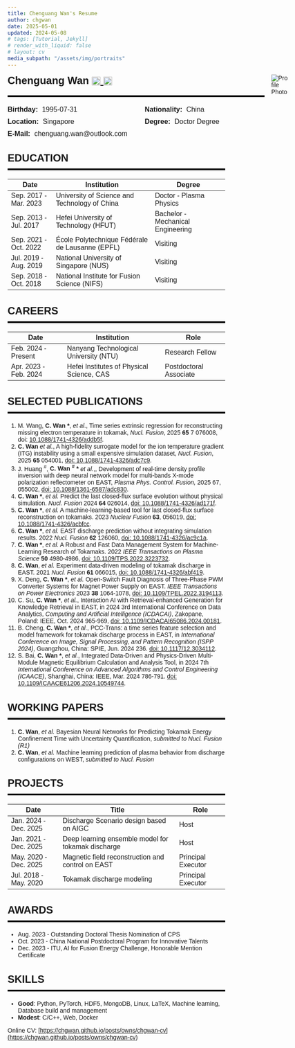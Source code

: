 ```yaml
---
title: Chenguang Wan's Resume
author: chgwan
date: 2025-05-01
updated: 2024-05-08
# tags: [Tutorial, Jekyll]
# render_with_liquid: false
# layout: cv
media_subpath: "/assets/img/portraits"
---
```


<style>
  /* print control to make some element invisiable */
    @media print {
      header, .post-tail-wrapper, .utterances, footer, #tail-wrapper {
        display: none;
      }
    }
    body {
      font-family: Arial, sans-serif;
      margin: 30px;
    }

    h2 {
      font-size: 24px;
      font-weight: bold;
      margin-bottom: 10px;
    }
    
    hr {
      height: 4px;
      background-color: black;
      border: none;
      margin: 10px 0 20px 0;
      /* max-width: 900px; */
    }
    
    .myheader {
      display: flex;
      align-items: stretch; /* match heights */
      justify-content: space-between;
      /* max-width: 900px; */
      margin-bottom: 0px;
      /* border-bottom: 4px solid black; */
      /* padding-bottom: 10px; */
    }
    
    .left-side {
      display: flex;
      flex-direction: column;
      justify-content: center;
      flex: none;
      margin-bottom: 0px; 
    }
    
    .name {
      font-size: 24px;
      font-weight: bold;
      margin-bottom: 10px;
    }
    .name a img {
        height: 20px;
        vertical-align: middle;
        transition: opacity 0.2s ease;
    }
    
    .name a: hover img {
        opacity: 0.7;
    }
    
    .info-grid {
      display: grid;
      grid-template-columns: 1fr 1fr;
      column-gap: 40px;
      row-gap: 10px;
      font-size: 16px;
      margin-bottom: 0px; 
    }
    
    .info-grid div {
      white-space: nowrap;
    }
    
    .info-grid strong {
      margin-right: 5px;
    }

  .photo {
    width: auto;
    height: auto;
    aspect-ratio: 1/1;
    max-height: 12.5rem;
    object-fit: cover;
    margin-left: 1rem;
  }


  @media (max-width: 600px) {
    .myheader {
      flex-direction: column;
      align-items: flex-start;
    }

    .photo {
      order: -1;                /* Move photo above .left-side */
      margin-bottom: 1rem;
      max-height: 200px;
      width: auto;
    }
    
    .info-grid {
      grid-template-columns: 1fr;
    }
    
    .left-side {
      width: 100%;
      flex: none;               /* Prevent stretching */
    }
  }
</style>

<div class="myheader">
<div class="left-side">
    <div class="name">
    Chenguang Wan
    <a href="https://scholar.google.com/citations?user=ncURiLEAAAAJ&hl=en" target="_blank">
        <img src="scholar.png" alt="Google Scholar">
    </a>
    <a href="https://orcid.org/0000-0002-6005-4460" target="_blank">
        <img src="ORCID.png" alt="ORCID">
    </a>
    </div>
    <!-- <div class="separator"> </div> -->
    <hr>
    <div class="info-grid">
    <div> <strong> Birthday: </strong> 1995-07-31 </div>
    <div> <strong> Nationality: </strong> China </div>
    <div> <strong> Location: </strong> Singapore </div>
    <!-- <div> <strong> TEL: </strong> +86 15665425308 </div> -->
    <div> <strong> Degree: </strong> Doctor Degree </div>
    <div> <strong> E-Mail: </strong> chenguang.wan@outlook.com </div>
    </div>
</div>
<img src="formal-wear-half.png" alt="Profile Photo" class="photo">
</div>


## EDUCATION

---

| Date                  | Institution                                     | Degree                            |
| --------------------- | ----------------------------------------------- | --------------------------------- |
| Sep. 2017 - Mar. 2023 | University of Science and Technology of China   | Doctor - Plasma Physics           |
| Sep. 2013 - Jul. 2017 | Hefei University of Technology (HFUT)           | Bachelor - Mechanical Engineering |
| Sep. 2021 - Oct. 2022 | École Polytechnique Fédérale de Lausanne (EPFL) | Visiting                          |
| Jul. 2019 - Aug. 2019 | National University of Singapore (NUS)          | Visiting                          |
| Sep. 2018 - Oct. 2018 | National Institute for Fusion Science (NIFS)    | Visiting                          |


## CAREERS

---

| Date                  | Institution                               | Role                   |
| --------------------- | ----------------------------------------- | ---------------------- |
| Feb. 2024 - Present   | Nanyang Technological University (NTU)    | Research Fellow        |
| Apr. 2023 - Feb. 2024 | Hefei Institutes of Physical Science, CAS | Postdoctoral Associate |

## SELECTED PUBLICATIONS

---

1. M. Wang, **C. Wan \***, *et al*., Time series extrinsic regression for reconstructing missing electron temperature in tokamak, *Nucl. Fusion*, 2025  **65** 7 076008, doi: [10.1088/1741-4326/addb5f](https://doi.org/10.1088/1741-4326/addb5f).
2. **C. Wan** *et al.*, A high-fidelity surrogate model for the ion temperature gradient (ITG) instability using a small expensive simulation dataset, *Nucl. Fusion*, 2025 **65** 054001, [doi: 10.1088/1741-4326/adc7c9](https://doi.org/10.1088/1741-4326/adc7c9).
3. J. Huang <sup>#</sup>, **C. Wan <sup>#</sup> \*** *et al.*,, Development of real-time density profile inversion with deep neural network model for multi-bands X-mode polarization reflectometer on EAST, *Plasma Phys. Control. Fusion,* 2025 67, 055002, [doi: 10.1088/1361-6587/adc830](https://doi.org/10.1088/1361-6587/adc830).
4. **C. Wan \***, *et al.* Predict the last closed-flux surface evolution without physical simulation. *Nucl. Fusion* 2024 **64** 026014, [doi: 10.1088/1741-4326/ad171f](https://doi.org/10.1088/1741-4326/ad171f).
5. **C. Wan \***, *et al.* A machine-learning-based tool for last closed-flux surface reconstruction on tokamaks. 2023 *Nuclear Fusion* **63**, 056019, [doi: 10.1088/1741-4326/acbfcc](https://doi.org/10.1088/1741-4326/acbfcc).
6. **C. Wan \***, *et al.* EAST discharge prediction without integrating simulation results. 2022 *Nucl. Fusion* **62** 126060, [doi: 10.1088/1741-4326/ac9c1a](https://doi.org/10.1088/1741-4326/ac9c1a).
7. **C. Wan \***, *et al.* A Robust and Fast Data Management System for Machine-Learning Research of Tokamaks. 2022 *IEEE Transactions on Plasma Science* **50** 4980-4986, [doi: 10.1109/TPS.2022.3223732](https://doi.org/10.1109/TPS.2022.3223732).
8. **C. Wan**, *et al.* Experiment data-driven modeling of tokamak discharge in EAST. 2021 *Nucl. Fusion* **61** 066015, [doi: 10.1088/1741-4326/abf419](https://doi.org/10.1088/1741-4326/abf419).
9. X. Deng, **C. Wan \***, *et al.* Open-Switch Fault Diagnosis of Three-Phase PWM Converter Systems for Magnet Power Supply on EAST. *IEEE Transactions on Power Electronics* 2023 **38** 1064-1078, [doi: 10.1109/TPEL.2022.3194113](https://doi.org/10.1109/TPEL.2022.3194113).
10. C. Su, **C. Wan \***, *et al.*, Interaction AI with Retrieval-enhanced Generation for Knowledge Retrieval in EAST, in 2024 3rd International Conference on Data Analytics, *Computing and Artificial Intelligence (ICDACAI)*, Zakopane, Poland: IEEE, Oct. 2024 965-969, [doi: 10.1109/ICDACAI65086.2024.00181](https://doi.org/10.1109/ICDACAI65086.2024.00181).
11. B. Cheng, **C. Wan \***, *et al.*, PCC-Trans: a time series feature selection and model framework for tokamak discharge process in EAST, in *International Conference on Image, Signal Processing, and Pattern Recognition (ISPP 2024)*,  Guangzhou, China: SPIE, Jun. 2024 236. [doi: 10.1117/12.3034112](https://doi.org/10.1117/12.3034112).
12. S. Bai, **C. Wan \***, *et al.*, Integrated Data-Driven and Physics-Driven Multi-Module Magnetic Equilibrium Calculation and Analysis Tool, in 2024 7th *International Conference on Advanced Algorithms and Control Engineering (ICAACE)*, Shanghai, China: IEEE, Mar. 2024 786-791. [doi: 10.1109/ICAACE61206.2024.10549744](https://doi.org/10.1109/ICAACE61206.2024.10549744).

## WORKING PAPERS

---

1. **C. Wan**, *et al.* Bayesian Neural Networks for Predicting Tokamak Energy Confinement Time with Uncertainty Quantification, *submitted to Nucl. Fusion (R1)*
3. **C. Wan**, *et al.* Machine learning prediction of plasma behavior from discharge configurations on WEST, *submitted to Nucl. Fusion*

## PROJECTS

---

| Date                  | Title                                              | Role               |
| --------------------- | -------------------------------------------------- | ------------------ |
| Jan. 2024 - Dec. 2025 | Discharge Scenario design based on AIGC            | Host               |
| Jan. 2021 - Dec. 2025 | Deep learning ensemble model for tokamak discharge | Host               |
| May. 2020 - Dec. 2025 | Magnetic field reconstruction and control on EAST  | Principal Executor |
| Jul. 2018 - May. 2020 | Tokamak discharge modeling                         | Principal Executor |


## AWARDS

---

- Aug. 2023 - Outstanding Doctoral Thesis Nomination of CPS  
- Oct. 2023 - China National Postdoctoral Program for Innovative Talents
- Dec. 2023 - ITU, AI for Fusion Energy Challenge, Honorable Mention Certificate 


## SKILLS

---

- **Good**: Python, PyTorch, HDF5, MongoDB, Linux, LaTeX, Machine learning, Database build and management  
- **Modest**: C/C++, Web, Docker

Online CV: [https://chgwan.github.io/posts/owns/chgwan-cv](https://chgwan.github.io/posts/owns/chgwan-cv)
